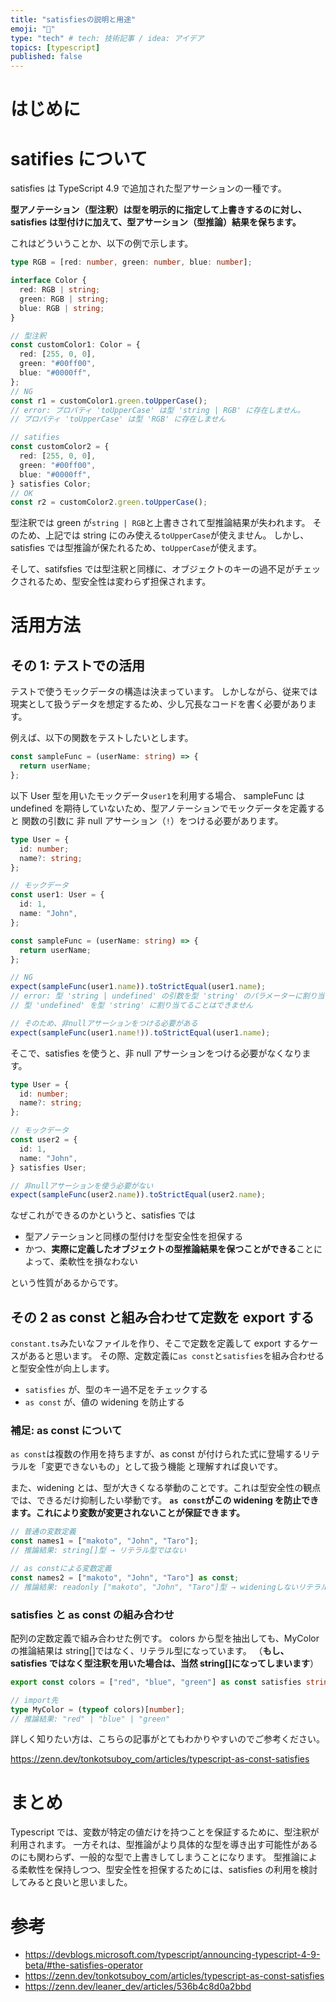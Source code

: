 ```yaml
---
title: "satisfiesの説明と用途"
emoji: "🙆"
type: "tech" # tech: 技術記事 / idea: アイデア
topics: [typescript]
published: false
---
```


# はじめに

# satifies について

satisfies は TypeScript 4.9 で追加された型アサーションの一種です。

**型アノテーション（型注釈）は型を明示的に指定して上書きするのに対し、satisfies は型付けに加えて、型アサーション（型推論）結果を保ちます。**

これはどういうことか、以下の例で示します。

```typescript
type RGB = [red: number, green: number, blue: number];

interface Color {
  red: RGB | string;
  green: RGB | string;
  blue: RGB | string;
}

// 型注釈
const customColor1: Color = {
  red: [255, 0, 0],
  green: "#00ff00",
  blue: "#0000ff",
};
// NG
const r1 = customColor1.green.toUpperCase();
// error: プロパティ 'toUpperCase' は型 'string | RGB' に存在しません。
// プロパティ 'toUpperCase' は型 'RGB' に存在しません

// satifies
const customColor2 = {
  red: [255, 0, 0],
  green: "#00ff00",
  blue: "#0000ff",
} satisfies Color;
// OK
const r2 = customColor2.green.toUpperCase();
```

型注釈では green が`string | RGB`と上書きされて型推論結果が失われます。
そのため、上記では string にのみ使える`toUpperCase`が使えません。
しかし、satisfies では型推論が保たれるため、`toUpperCase`が使えます。

そして、satifsfies では型注釈と同様に、オブジェクトのキーの過不足がチェックされるため、型安全性は変わらず担保されます。

# 活用方法

## その 1: テストでの活用

テストで使うモックデータの構造は決まっています。
しかしながら、従来では現実として扱うデータを想定するため、少し冗長なコードを書く必要があります。

例えば、以下の関数をテストしたいとします。

```typescript
const sampleFunc = (userName: string) => {
  return userName;
};
```

以下 User 型を用いたモックデータ`user1`を利用する場合、
sampleFunc は undefined を期待していないため、型アノテーションでモックデータを定義すると
関数の引数に 非 null アサーション（`!`）をつける必要があります。

```typescript
type User = {
  id: number;
  name?: string;
};

// モックデータ
const user1: User = {
  id: 1,
  name: "John",
};

const sampleFunc = (userName: string) => {
  return userName;
};

// NG
expect(sampleFunc(user1.name)).toStrictEqual(user1.name);
// error: 型 'string | undefined' の引数を型 'string' のパラメーターに割り当てることはできません。
// 型 'undefined' を型 'string' に割り当てることはできません

// そのため、非nullアサーションをつける必要がある
expect(sampleFunc(user1.name!)).toStrictEqual(user1.name);
```

そこで、satisfies を使うと、非 null アサーションをつける必要がなくなります。

```typescript
type User = {
  id: number;
  name?: string;
};

// モックデータ
const user2 = {
  id: 1,
  name: "John",
} satisfies User;

// 非nullアサーションを使う必要がない
expect(sampleFunc(user2.name)).toStrictEqual(user2.name);
```

なぜこれができるのかというと、satisfies では

- 型アノテーションと同様の型付けを型安全性を担保する
- かつ、**実際に定義したオブジェクトの型推論結果を保つことができる**ことによって、柔軟性を損なわない

という性質があるからです。

## その 2 as const と組み合わせて定数を export する

`constant.ts`みたいなファイルを作り、そこで定数を定義して export するケースがあると思います。
その際、定数定義に`as const`と`satisfies`を組み合わせると型安全性が向上します。

- `satisfies` が、型のキー過不足をチェックする
- `as const` が、値の widening を防止する

### 補足: as const について

`as const`は複数の作用を持ちますが、as const が付けられた式に登場するリテラルを「変更できないもの」として扱う機能 と理解すれば良いです。

また、widening とは、型が大きくなる挙動のことです。これは型安全性の観点では、できるだけ抑制したい挙動です。
**`as const`がこの widening を防止できます。これにより変数が変更されないことが保証できます。**

```typescript
// 普通の変数定義
const names1 = ["makoto", "John", "Taro"];
// 推論結果: string[]型 → リテラル型ではない

// as constによる変数定義
const names2 = ["makoto", "John", "Taro"] as const;
// 推論結果: readonly ["makoto", "John", "Taro"]型 → wideningしないリテラル型になっている
```

### satisfies と as const の組み合わせ

配列の定数定義で組み合わせた例です。
colors から型を抽出しても、MyColor の推論結果は string[]ではなく、リテラル型になっています。
（**もし、satisfies ではなく型注釈を用いた場合は、当然 string[]になってしまいます**）

```typescript
export const colors = ["red", "blue", "green"] as const satisfies string[];

// import先
type MyColor = (typeof colors)[number];
// 推論結果: "red" | "blue" | "green"
```

詳しく知りたい方は、こちらの記事がとてもわかりやすいのでご参考ください。

https://zenn.dev/tonkotsuboy_com/articles/typescript-as-const-satisfies

# まとめ

Typescript では、変数が特定の値だけを持つことを保証するために、型注釈が利用されます。
一方それは、型推論がより具体的な型を導き出す可能性があるのにも関わらず、一般的な型で上書きしてしまうことになります。
型推論による柔軟性を保持しつつ、型安全性を担保するためには、satisfies の利用を検討してみると良いと思いました。

# 参考

- https://devblogs.microsoft.com/typescript/announcing-typescript-4-9-beta/#the-satisfies-operator
- https://zenn.dev/tonkotsuboy_com/articles/typescript-as-const-satisfies
- https://zenn.dev/leaner_dev/articles/536b4c8d0a2bbd
